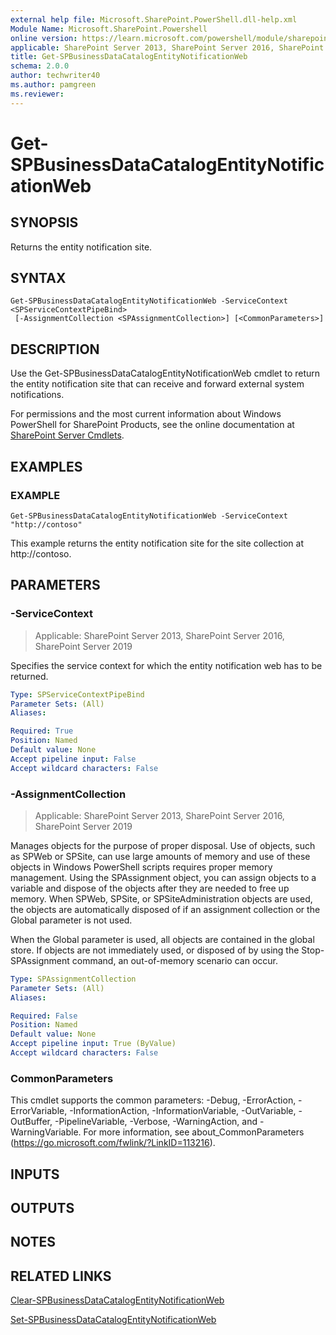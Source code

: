 ```yaml
---
external help file: Microsoft.SharePoint.PowerShell.dll-help.xml
Module Name: Microsoft.SharePoint.Powershell
online version: https://learn.microsoft.com/powershell/module/sharepoint-server/get-spbusinessdatacatalogentitynotificationweb
applicable: SharePoint Server 2013, SharePoint Server 2016, SharePoint Server 2019
title: Get-SPBusinessDataCatalogEntityNotificationWeb
schema: 2.0.0
author: techwriter40
ms.author: pamgreen
ms.reviewer:
---
```


# Get-SPBusinessDataCatalogEntityNotificationWeb

## SYNOPSIS

Returns the entity notification site.


## SYNTAX

```
Get-SPBusinessDataCatalogEntityNotificationWeb -ServiceContext <SPServiceContextPipeBind>
 [-AssignmentCollection <SPAssignmentCollection>] [<CommonParameters>]
```

## DESCRIPTION
Use the Get-SPBusinessDataCatalogEntityNotificationWeb cmdlet to return the entity notification site that can receive and forward external system notifications.

For permissions and the most current information about Windows PowerShell for SharePoint Products, see the online documentation at [SharePoint Server Cmdlets](https://learn.microsoft.com/powershell/sharepoint/sharepoint-server/sharepoint-server-cmdlets).

## EXAMPLES

### EXAMPLE
```
Get-SPBusinessDataCatalogEntityNotificationWeb -ServiceContext "http://contoso"
```

This example returns the entity notification site for the site collection at http://contoso.

## PARAMETERS

### -ServiceContext

> Applicable: SharePoint Server 2013, SharePoint Server 2016, SharePoint Server 2019

Specifies the service context for which the entity notification web has to be returned.

```yaml
Type: SPServiceContextPipeBind
Parameter Sets: (All)
Aliases:

Required: True
Position: Named
Default value: None
Accept pipeline input: False
Accept wildcard characters: False
```

### -AssignmentCollection

> Applicable: SharePoint Server 2013, SharePoint Server 2016, SharePoint Server 2019

Manages objects for the purpose of proper disposal.
Use of objects, such as SPWeb or SPSite, can use large amounts of memory and use of these objects in Windows PowerShell scripts requires proper memory management.
Using the SPAssignment object, you can assign objects to a variable and dispose of the objects after they are needed to free up memory.
When SPWeb, SPSite, or SPSiteAdministration objects are used, the objects are automatically disposed of if an assignment collection or the Global parameter is not used.

When the Global parameter is used, all objects are contained in the global store.
If objects are not immediately used, or disposed of by using the Stop-SPAssignment command, an out-of-memory scenario can occur.

```yaml
Type: SPAssignmentCollection
Parameter Sets: (All)
Aliases:

Required: False
Position: Named
Default value: None
Accept pipeline input: True (ByValue)
Accept wildcard characters: False
```

### CommonParameters
This cmdlet supports the common parameters: -Debug, -ErrorAction, -ErrorVariable, -InformationAction, -InformationVariable, -OutVariable, -OutBuffer, -PipelineVariable, -Verbose, -WarningAction, and -WarningVariable. For more information, see about_CommonParameters (https://go.microsoft.com/fwlink/?LinkID=113216).

## INPUTS

## OUTPUTS

## NOTES

## RELATED LINKS

[Clear-SPBusinessDataCatalogEntityNotificationWeb](Clear-SPBusinessDataCatalogEntityNotificationWeb.md)

[Set-SPBusinessDataCatalogEntityNotificationWeb](Set-SPBusinessDataCatalogEntityNotificationWeb.md)
